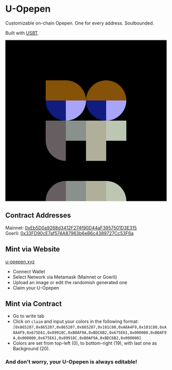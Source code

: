 # U-Opepen
Customizable on-chain Opepen. One for every address. Soulbounded.  

Built with [USBT](https://github.com/eldief/USBT). 

<img src="/img/example.png" width="512" height="auto">

## Contract Addresses
Mainnet: [0xEb5D0a9268d3412F274f90D44aF3957501D3E315](0xEb5D0a9268d3412F274f90D44aF3957501D3E315)  
Goerli: [0x33FD90cE7af574A87963b6eB6c4389727Cc53F6a](https://goerli.etherscan.io/address/0x33FD90cE7af574A87963b6eB6c4389727Cc53F6a)

## Mint via Website
[u-opepen.xyz](u-opepen.xyz)

- Connect Wallet
- Select Network via Metamask (Mainnet or Goerli)
- Upload an image or edit the randomish generated one
- Claim your U-Opepen


## Mint via Contract
- Go to write tab
- Click on `claim` and input your colors in the following format: `[0x865207,0x865207,0x865207,0x865207,0x101C80,0xA8A4F9,0x101C80,0xA8A4F9,0x675E61,0x89918C,0xB0AF9A,0xBDC6B2,0x675E61,0x000000,0xB0AF9A,0x000000,0x675E61,0x89918C,0xB0AF9A,0xBDC6B2,0x000000]`
- Colors are set from top-left (0), to bottom-right (19), with last one as Background (20).

### And don't worry, your U-Opepen is always editable!
